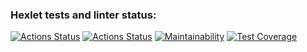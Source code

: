 ### Hexlet tests and linter status:
[![Actions Status](https://github.com/kitdim/java-project-99/actions/workflows/hexlet-check.yml/badge.svg)](https://github.com/kitdim/java-project-99/actions)
[![Actions Status](https://github.com/kitdim/java-project-99/actions/workflows/java_ci.yml/badge.svg)](https://github.com/kitdim/java-project-99/actions)
[![Maintainability](https://api.codeclimate.com/v1/badges/f805494fac248db0bea3/maintainability)](https://codeclimate.com/github/kitdim/java-project-99/maintainability)
[![Test Coverage](https://api.codeclimate.com/v1/badges/f805494fac248db0bea3/test_coverage)](https://codeclimate.com/github/kitdim/java-project-99/test_coverage)
